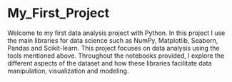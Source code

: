 # My_First_Project
Welcome to my first data analysis project with Python. In this project I use the main libraries for data science such as NumPy, Matplotlib, Seaborn, Pandas and Scikit-learn.
This project focuses on data analysis using the tools mentioned above. Throughout the notebooks provided, I explore the different aspects of the dataset and how these libraries facilitate data manipulation, visualization and modeling.
